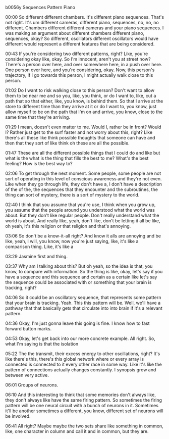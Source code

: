 b0056y
Sequences Pattern Piano

00:00
So different different chambers. It's different piano sequences. That's not right. It's um different cameras, different piano, sequences, no, no, no different. Chambers different different cameras and your piano sequences. I was making an argument about different chambers different piano, sequences, okay? So different, oscillators different oscillators would have different would represent a different features that are being considered.

00:43
If you're considering two different patterns, right? Like, you're considering okay like, okay. So I'm innocent, aren't you at street now? There's a person over here, and over somewhere here, in a push over here. One person over here, and you're considering, okay. Now, this person's trajectory, if I go towards this person, I might actually walk close to this person.

01:02
Do I want to risk walking close to this person? Don't want to allow them to be near me and so you, like, you think, or do I want to, like, cut a path that so that either, like, you know, is behind them. So that I arrive at the store to different time than they arrive at it or do I want to, you know, just allow myself to be on the path that I'm on and arrive, you know, close to the same time that they're arriving.

01:29
I mean, doesn't even matter to me. Would I, rather be in front? Would I? Rather just get to the surf faster and not worry about this, right? Like there's all these like think possible thoughts that someone can have and then that they sort of like think oh these are all the possible.

01:47
These are all the different possible things that I could do and like but what is the what is the thing that fills the best to me? What's the best feeling? How is the best way to?

02:06
To get through the next moment. Some people, some people are not sort of operating in this level of conscious awareness and they're not even. Like when they go through life, they don't have a, I don't have a description of the of the, the sequences that they encounter and the subroutines, the thing can sort of mystery, there is a sort of mystery to the world.

02:40
I think that you assume that you're use, I think when you grow up, you assume that the people around you understood what the world was about. But they don't like regular people. Don't really understand what the world is about. And really like, yeah, don't like, don't be letting it all be like, oh yeah, it's this religion or that religion and that's annoying.

03:06
So don't be a know-it-all right? And know it alls are annoying and be like, yeah, I will, you know, now you're just saying, like, it's like a comparison thing. Like, it's like a

03:29
Jasmine first and thing.

03:37
Why am I talking about this? But oh yeah, so the idea is that, you know, to compare with information. So the thing is like, okay, let's say if you have a sequence and this sequence and certain as a certain like let's say the sequence could be associated with or something that your brain is tracking, right?

04:06
So it could be an oscillatory sequence, that represents some pattern that your brain is tracking. Yeah. This this pattern will be. Well, we'll have a pathway that that basically gets that circulate into into brain if it's a relevant pattern.

04:36
Okay, I'm just gonna leave this going is fine. I know how to fast forward button marks.

04:53
Okay, let's get back into our more concrete example. All right. So, what I'm saying is that the isolation

05:22
The the transmit, their excess energy to other oscillations, right? It's like there's this, there's this global network where or every array is connected is connected to it every other race in some way. Like it's like the pattern of connections actually changes constantly. I synopsis grow and between very active.

06:01
Groups of neurons.

06:10
And this interesting to think that some memories don't always like, they don't always like have the same firing pattern. So sometimes the firing pattern will be one neural circuit with a bunch of neurons in it. Sometimes it'll be another sometimes a different, you know, different set of neurons will be involved.

06:41
All right? Maybe maybe the two sets share like something in common, like, one character in column and call it and in common, but they are.

